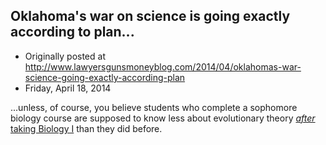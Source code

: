 ## Oklahoma's war on science is going exactly according to plan...

 * Originally posted at http://www.lawyersgunsmoneyblog.com/2014/04/oklahomas-war-science-going-exactly-according-plan
 * Friday, April 18, 2014

...unless, of course, you believe students who complete a sophomore biology course are supposed to know less about evolutionary theory [_after_ taking Biology I](http://www.rawstory.com/rs/2014/04/18/oklahoma-students-know-less-about-evolution-after-biology-i-than-they-did-before-taking-it/) than they did before.